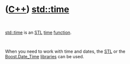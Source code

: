 



 

 

 

 

 

([C++](Cpp.md)) [std::time](CppTime.md)
=========================================

 

[std::time](CppStdTime.md) is an [STL](CppStl.md) [time](CppTime.htm)
[function](CppFunction.md).

 

When you need to work with time and dates, the [STL](CppStl.md) or the
[Boost.Date\_Time](CppDate_Time.md) [libraries](CppLibrary.md) can be
used.

 

 

 

 

 





 



